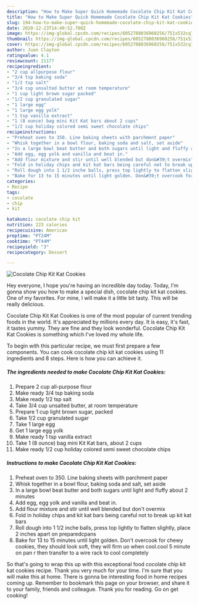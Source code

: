 ```yaml
---
description: "How to Make Super Quick Homemade Cocolate Chip Kit Kat Cookies"
title: "How to Make Super Quick Homemade Cocolate Chip Kit Kat Cookies"
slug: 194-how-to-make-super-quick-homemade-cocolate-chip-kit-kat-cookies
date: 2020-12-23T14:49:52.708Z
image: https://img-global.cpcdn.com/recipes/6052788036960256/751x532cq70/cocolate-chip-kit-kat-cookies-recipe-main-photo.jpg
thumbnail: https://img-global.cpcdn.com/recipes/6052788036960256/751x532cq70/cocolate-chip-kit-kat-cookies-recipe-main-photo.jpg
cover: https://img-global.cpcdn.com/recipes/6052788036960256/751x532cq70/cocolate-chip-kit-kat-cookies-recipe-main-photo.jpg
author: Juan Clayton
ratingvalue: 4.1
reviewcount: 21177
recipeingredient:
- "2 cup allpurpose flour"
- "3/4 tsp baking soda"
- "1/2 tsp salt"
- "3/4 cup unsalted butter at room temperature"
- "1 cup light brown sugar packed"
- "1/2 cup granulated sugar"
- "1 large egg"
- "1 large egg yolk"
- "1 tsp vanilla extract"
- "1 (8 ounce) bag mini Kit Kat bars about 2 cups"
- "1/2 cup holiday colored semi sweet chocolate chips"
recipeinstructions:
- "Preheat oven to 350. Line baking sheets with parchment paper"
- "Whisk together in a bowl flour, baking soda and salt, set aside"
- "In a large bowl beat butter and both sugars until light and fluffy about 2 minutes"
- "Add egg, egg yolk and vanilla and beat in."
- "Add flour mixture and stir until well blended but don&#39;t overmix"
- "Fold in holiday chips and kit kat bars being careful not to break up kit kat bars"
- "Roll dough into 1 1/2 inche balls, press top lightly to flatten slightly, place 2 inches apart on preparedcpans"
- "Bake for 13 to 15 minutes until light golden. Don&#39;t overcook for chewy cookies, they should look soft, they will firm uo when cool.cool 5 minute on pan r then transfer to a wire rack to cool completely"
categories:
- Recipe
tags:
- cocolate
- chip
- kit

katakunci: cocolate chip kit 
nutrition: 223 calories
recipecuisine: American
preptime: "PT24M"
cooktime: "PT44M"
recipeyield: "3"
recipecategory: Dessert

---
```



![Cocolate Chip Kit Kat Cookies](https://img-global.cpcdn.com/recipes/6052788036960256/751x532cq70/cocolate-chip-kit-kat-cookies-recipe-main-photo.jpg)

Hey everyone, I hope you're having an incredible day today. Today, I'm gonna show you how to make a special dish, cocolate chip kit kat cookies. One of my favorites. For mine, I will make it a little bit tasty. This will be really delicious.

Cocolate Chip Kit Kat Cookies is one of the most popular of current trending foods in the world. It's appreciated by millions every day. It is easy, it's fast, it tastes yummy. They are fine and they look wonderful. Cocolate Chip Kit Kat Cookies is something which I've loved my whole life.




To begin with this particular recipe, we must first prepare a few components. You can cook cocolate chip kit kat cookies using 11 ingredients and 8 steps. Here is how you can achieve it.

<!--inarticleads1-->

##### The ingredients needed to make Cocolate Chip Kit Kat Cookies:

1. Prepare 2 cup all-purpose flour
1. Make ready 3/4 tsp baking soda
1. Make ready 1/2 tsp salt
1. Take 3/4 cup unsalted butter, at room temperature
1. Prepare 1 cup light brown sugar, packed
1. Take 1/2 cup granulated sugar
1. Take 1 large egg
1. Get 1 large egg yolk
1. Make ready 1 tsp vanilla extract
1. Take 1 (8 ounce) bag mini Kit Kat bars, about 2 cups
1. Make ready 1/2 cup holiday colored semi sweet chocolate chips




<!--inarticleads2-->

##### Instructions to make Cocolate Chip Kit Kat Cookies:

1. Preheat oven to 350. Line baking sheets with parchment paper
1. Whisk together in a bowl flour, baking soda and salt, set aside
1. In a large bowl beat butter and both sugars until light and fluffy about 2 minutes
1. Add egg, egg yolk and vanilla and beat in.
1. Add flour mixture and stir until well blended but don&#39;t overmix
1. Fold in holiday chips and kit kat bars being careful not to break up kit kat bars
1. Roll dough into 1 1/2 inche balls, press top lightly to flatten slightly, place 2 inches apart on preparedcpans
1. Bake for 13 to 15 minutes until light golden. Don&#39;t overcook for chewy cookies, they should look soft, they will firm uo when cool.cool 5 minute on pan r then transfer to a wire rack to cool completely




So that's going to wrap this up with this exceptional food cocolate chip kit kat cookies recipe. Thank you very much for your time. I'm sure that you will make this at home. There is gonna be interesting food in home recipes coming up. Remember to bookmark this page on your browser, and share it to your family, friends and colleague. Thank you for reading. Go on get cooking!
